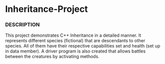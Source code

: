 # **Inheritance-Project**

### **DESCRIPTION**
This project demonstrates C++ Inheritance in a detailed manner. It represents different species (fictional) that are descendants to other species.
All of them have their respective capabilities set and health (set up in data member). A driver program is also created that allows battles between the creatures
by activating methods.
